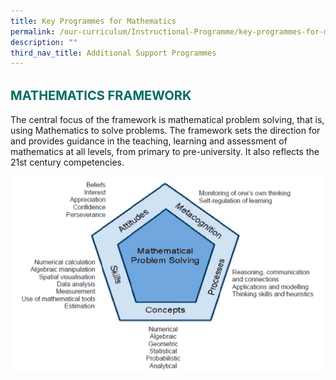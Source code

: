 ```yaml
---
title: Key Programmes for Mathematics
permalink: /our-curriculum/Instructional-Programme/key-programmes-for-maths/
description: ""
third_nav_title: Additional Support Programmes
---
```




<b style="color:#016C62; font-size:20px; line-height: 3;">MATHEMATICS FRAMEWORK</b><br>
The central focus of the framework is mathematical problem solving, that is, using Mathematics to solve problems. The framework sets the direction for and provides guidance in the teaching, learning and assessment of mathematics at all levels, from primary to pre-university. It also reflects the 21st century competencies.

![](/images/Stellar.png)


